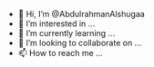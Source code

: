 - 👋 Hi, I’m @AbdulrahmanAlshugaa
- 👀 I’m interested in ...
- 🌱 I’m currently learning ...
- 💞️ I’m looking to collaborate on ...
- 📫 How to reach me ...

<!---
AbdulrahmanAlshugaa/AbdulrahmanAlshugaa is a ✨ special ✨ repository because its `README.md` (this file) appears on your GitHub profile.
You can click the Preview link to take a look at your changes.
--->
